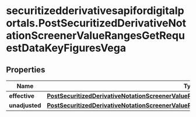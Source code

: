 # securitizedderivativesapifordigitalportals.PostSecuritizedDerivativeNotationScreenerValueRangesGetRequestDataKeyFiguresVega

## Properties

Name | Type | Description | Notes
------------ | ------------- | ------------- | -------------
**effective** | [**PostSecuritizedDerivativeNotationScreenerValueRangesGetRequestDataKeyFiguresVegaEffective**](PostSecuritizedDerivativeNotationScreenerValueRangesGetRequestDataKeyFiguresVegaEffective.md) |  | [optional] 
**unadjusted** | [**PostSecuritizedDerivativeNotationScreenerValueRangesGetRequestDataKeyFiguresVegaUnadjusted**](PostSecuritizedDerivativeNotationScreenerValueRangesGetRequestDataKeyFiguresVegaUnadjusted.md) |  | [optional] 


